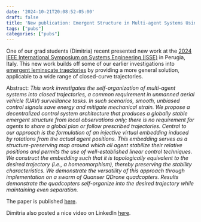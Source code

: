 ```yaml
---
date: '2024-10-21T20:08:52-05:00'
draft: false
title: 'New publication: Emergent Structure in Multi-agent Systems Using Geometric Embeddings'
tags: ["pubs"]
categories: ["pubs"]
---
```


One of our grad students (Dimitria) recent presented new work at the [2024 IEEE International Symposium on Systems Engineering (ISSE)](https://2024.ieeeisse.org/) in Perugia, Italy. This new work builds off some of our earlier investigations into [emergent leminscate traectories](https://ieeexplore.ieee.org/abstract/document/9931405) by providing a more general solution, applicable to a wide range of closed-curve trajectories. 

Abstract:
*This work investigates the self-organization of multi-agent systems into closed trajectories, a common requirement in unmanned aerial vehicle (UAV) surveillance tasks. In such scenarios, smooth, unbiased control signals save energy and mitigate mechanical strain. We propose a decentralized control system architecture that produces a globally stable emergent structure from local observations only; there is no requirement for agents to share a global plan or follow prescribed trajectories. Central to our approach is the formulation of an injective virtual embedding induced by rotations from the actual agent positions. This embedding serves as a structure-preserving map around which all agent stabilize their relative positions and permits the use of well-established linear control techniques. We construct the embedding such that it is topologically equivalent to the desired trajectory (i.e., a homeomorphism), thereby preserving the stability characteristics. We demonstrate the versatility of this approach through implementation on a swarm of Quanser QDrone quadcopters. Results demonstrate the quadcopters self-organize into the desired trajectory while maintaining even separation.*

The paper is published [here](https://ieeexplore.ieee.org/abstract/document/10741086).

Dimitria also posted a nice video on LinkedIn [here](https://www.linkedin.com/feed/update/urn:li:activity:7250623251280736257/).

